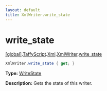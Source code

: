 ```yaml
---
layout: default
title: XmlWriter.write_state
---
```


# write_state

[\[global\]]({{site.baseurl}}/docs/).[TaffyScript]({{site.baseurl}}/docs/TaffyScript/).[Xml]({{site.baseurl}}/docs/TaffyScript/Xml/).[XmlWriter]({{site.baseurl}}/docs/TaffyScript/Xml/XmlWriter/).[write_state]({{site.baseurl}}/docs/TaffyScript/Xml/XmlWriter/write_state/)

```cs
XmlWriter.write_state { get; }
```

**Type:** [WriteState](https://docs.microsoft.com/en-us/dotnet/api/system.xml.writestate?view=netframework-4.7)

**Description:** Gets the state of this writer.
